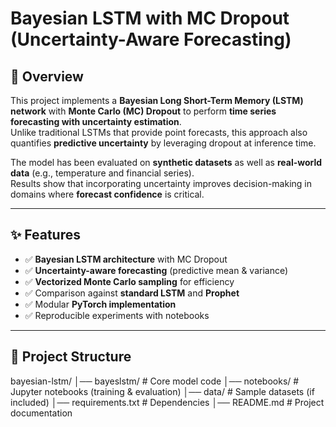 # Bayesian LSTM with MC Dropout (Uncertainty-Aware Forecasting)

## 📌 Overview
This project implements a **Bayesian Long Short-Term Memory (LSTM) network** with **Monte Carlo (MC) Dropout** to perform **time series forecasting with uncertainty estimation**.  
Unlike traditional LSTMs that provide point forecasts, this approach also quantifies **predictive uncertainty** by leveraging dropout at inference time.

The model has been evaluated on **synthetic datasets** as well as **real-world data** (e.g., temperature and financial series).  
Results show that incorporating uncertainty improves decision-making in domains where **forecast confidence** is critical.

---

## ✨ Features
- ✅ **Bayesian LSTM architecture** with MC Dropout  
- ✅ **Uncertainty-aware forecasting** (predictive mean & variance)  
- ✅ **Vectorized Monte Carlo sampling** for efficiency  
- ✅ Comparison against **standard LSTM** and **Prophet**  
- ✅ Modular **PyTorch implementation**  
- ✅ Reproducible experiments with notebooks  

---

## 📂 Project Structure
bayesian-lstm/
│── bayeslstm/ # Core model code
│── notebooks/ # Jupyter notebooks (training & evaluation)
│── data/ # Sample datasets (if included)
│── requirements.txt # Dependencies
│── README.md # Project documentation
